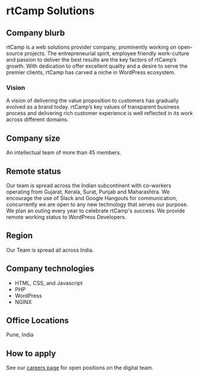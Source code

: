 # rtCamp Solutions
## Company blurb
rtCamp is a web solutions provider company, prominently working on open-source projects.
The entrepreneurial spirit, employee friendly work-culture and passion to deliver the best results are the key factors of rtCamp’s growth. With dedication to offer excellent quality and a desire to serve the premier clients, rtCamp has carved a niche in WordPress ecosystem.
### Vision
A vision of delivering the value proposition to customers has gradually evolved as a brand today. rtCamp’s key values of transparent business process and delivering rich customer experience is well reflected in its work across different domains.
## Company size
An intellectual team of more than 45 members.
## Remote status
Our team is spread across the Indian subcontinent with co-workers operating from Gujarat, Kerala, Surat, Punjab and Maharashtra. We encourage the use of Slack and Google Hangouts for communication, concurrently we are open to any new technology that serves our purpose. We plan an outing every year to celebrate rtCamp's success. We provide remote working status to WordPress Developers.
## Region
Our Team is spread all across India.
## Company technologies
- HTML, CSS, and Javascript
- PHP
- WordPress
- NGINX

##  Office Locations
Pune, India

## How to apply
See our [careers page](https://rtcamp.com/careers/) for open positions on the digital team.
